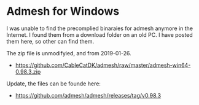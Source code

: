 # Admesh for Windows
I was unable to find the precomplied binaraies for admesh anymore in the Internet. I found them from a download folder on an old PC. I have posted them here, so other can find them.

The zip file is unmodifyied, and from 2019-01-26.
* https://github.com/CableCatDK/admesh/raw/master/admesh-win64-0.98.3.zip

Update, the files can be founde here:
* https://github.com/admesh/admesh/releases/tag/v0.98.3
